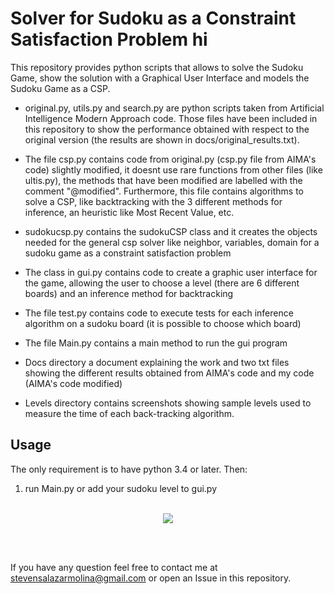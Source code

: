 # Solver for Sudoku as a Constraint Satisfaction Problem hi

This repository provides python scripts that allows to solve the Sudoku Game, show the solution with a Graphical User Interface and models the Sudoku Game as a CSP.

- original.py, utils.py and search.py are python scripts taken from Artificial Intelligence Modern Approach code. Those files have been included in this repository to show the performance obtained with respect to the original version (the results are shown in docs/original_results.txt).

- The file csp.py contains code from original.py (csp.py file from AIMA's code) slightly modified, it doesnt use rare functions from other files (like ultis.py), the methods that have been modified are labelled with the comment "@modified". Furthermore, this file contains algorithms to solve a CSP, like backtracking with the 3 different methods for inference, an heuristic like Most Recent Value, etc.

- sudokucsp.py contains the sudokuCSP class and it creates the objects needed for the general csp solver like neighbor, variables, domain for a sudoku game as a constraint satisfaction problem

- The class in gui.py contains code to create a graphic user interface for the game, allowing the user to choose a level (there are 6 different boards) and an inference method for backtracking

- The file test.py contains code to execute tests for each inference algorithm on a sudoku board (it is possible to choose which board)

- The file Main.py contains a main method to run the gui program

- Docs directory a document explaining the work and two txt files showing the different results obtained from AIMA's code and my code (AIMA's code modified)

- Levels directory contains screenshots showing sample levels used to measure the time of each back-tracking algorithm.

## Usage
The only requirement is to have python 3.4 or later. Then:

1. run Main.py or add your sudoku level to gui.py
<br><br>
<p align="center">
<img align="center" src="https://github.com/StevenSalazarM/CSP-Sudoku-Solver/blob/master/levels/Evil.png"></img>
</p>
<br><br>


If you have any question feel free to contact me at [stevensalazarmolina@gmail.com](mailto:stevensalazarmolina@gmail.com) or open an Issue in this repository.
